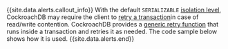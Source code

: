 {{site.data.alerts.callout_info}}
With the default `SERIALIZABLE` [isolation level](transactions.html#isolation-levels), CockroachDB may require the client to [retry a transaction](transactions.html#transaction-retries)in case of read/write contention. CockroachDB provides a [generic retry function](transactions.html#client-side-intervention) that runs inside a transaction and retries it as needed. The code sample below shows how it is used.
{{site.data.alerts.end}}
